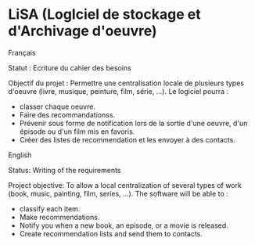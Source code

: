 # LiSA (LogIciel de stockage et d'Archivage d'oeuvre)
Français

Statut : Ecriture du cahier des besoins

Objectif du projet : Permettre une centralisation locale de plusieurs types d'oeuvre (livre, musique, peinture, film, série, ...). Le logiciel pourra : 
- classer chaque oeuvre.
- Faire des recommandationss.
- Prévenir sous forme de notification lors de la sortie d'une oeuvre, d'un épisode ou d'un film mis en favoris.
- Créer des listes de recommendation et les envoyer à des contacts.

English

Status: Writing of the requirements

Project objective: To allow a local centralization of several types of work (book, music, painting, film, series, ...). The software will be able to :

- classify each item.
- Make recommendations.
- Notify you when a new book, an episode, or a movie is released.
- Create recommendation lists and send them to contacts.
